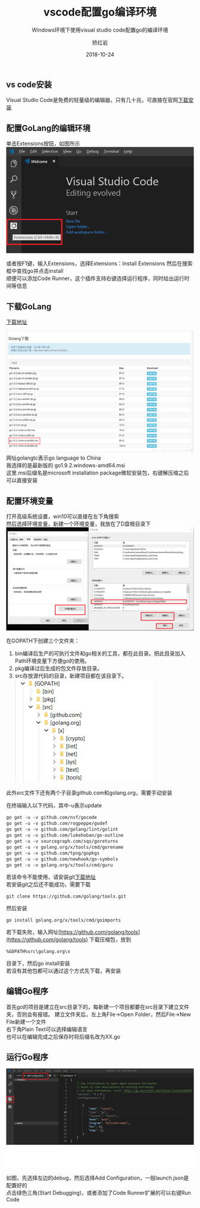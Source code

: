 ﻿---
layout:     post
title:      vscode配置go编译环境
subtitle:   Windows环境下使用visual studio code配置go的编译环境
date:       2018-10-24
author:     矫红岩
header-img: img/go-bg.png
catalog: true
tags:
    - Go
---

## vs code安装
Visual Studio Code是免费的轻量级的编辑器，只有几十兆，可直接在官网[下载安装](https://code.visualstudio.com/Download)
## 配置GoLang的编辑环境
单击Extensions按钮，如图所示
![image](https://github.com/HongyanJiao/HongyanJiao.github.io/blob/master/img/vs-code.png?raw=true)<br />

或者按F1键，输入Extensions，选择Extensions：Install Extensions
然后在搜索框中查找go并点击install<br />
顺便可以添加Code Runner，这个插件支持右键选择运行程序，同时给出运行时间等信息<br />

## 下载GoLang

[下载地址](https://www.golangtc.com/download) <br />


![image](https://github.com/HongyanJiao/HongyanJiao.github.io/blob/master/img/go-download.png?raw=true)<br />
网址golangtc表示go language to China<br />
我选择的是最新版的 go1.9.2.windows-amd64.msi <br />
这里.msi后缀名是microsoft installation package微软安装包，右键解压缩之后可以直接安装<br />

## 配置环境变量
打开高级系统设置，win10可以直接在左下角搜索<br />
然后选择环境变量，新建一个环境变量，我放在了D盘根目录下
![image](https://github.com/HongyanJiao/HongyanJiao.github.io/blob/master/img/go-env.png?raw=true)<br />

在GOPATH下创建三个文件夹：

1. bin编译后生产的可执行文件和go相关的工具，都在此目录。把此目录加入Path环境变量下方便go的使用。
2. pkg编译过后生成的包文件存放目录。
3. src存放源代码的目录，新建项目都在该目录下。
![image](https://github.com/HongyanJiao/HongyanJiao.github.io/blob/master/img/go-path.png?raw=true)<br />

此外src文件下还有两个子目录github.com和golang.org，需要手动安装<br />

在终端输入以下代码，其中-u表示update

```
go get -u -v github.com/nsf/gocode
go get -u -v github.com/rogpeppe/godef
go get -u -v github.com/golang/lint/golint
go get -u -v github.com/lukehoban/go-outline
go get -u -v sourcegraph.com/sqs/goreturns
go get -u -v golang.org/x/tools/cmd/gorename
go get -u -v github.com/tpng/gopkgs
go get -u -v github.com/newhook/go-symbols
go get -u -v golang.org/x/tools/cmd/guru
```
若该命令不能使用，请安装git[下载地址](https://gitforwindows.org/)<br />
若安装git之后还不能成功，需要下载

```
git clone https://github.com/golang/tools.git
```
然后安装

```
go install golang.org/x/tools/cmd/goimports
```
若下载失败，输入网址[https://github.com/golang/tools](https://github.com/golang/tools)
下载压缩包，放到

```
%GOPATH%src\golang.org\x
```
目录下，然后go install安装<br />
若没有其他包都可以通过这个方式先下载，再安装

## 编辑Go程序
首先go的项目是建立在src目录下的，每新建一个项目都要在src目录下建立文件夹，否则会有报错。
建立文件夹后，左上角File->Open Folder，然后File->New File新建一个文件<br />
右下角Plain Text可以选择编辑语言<br />
也可以在编辑完成之后保存时将后缀名改为XX.go
## 运行Go程序
![image](https://github.com/HongyanJiao/HongyanJiao.github.io/blob/master/img/go-debug.png?raw=true)<br />

如图，先选择左边的debug，然后选择Add Configuration，一般launch.json是配置好的<br />
点击绿色三角(Start Debugging)，或者添加了Code Runner扩展的可以右键Run Code



